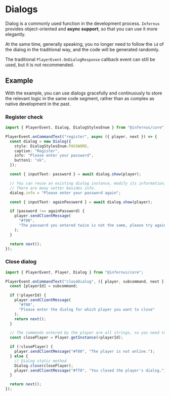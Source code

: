 # Dialogs

Dialog is a commonly used function in the development process. `Infernus` provides object-oriented and **async support**, so that you can use it more elegantly.

At the same time, generally speaking, you no longer need to follow the `id` of the dialog in the traditional way, and the code will be generated randomly.

The traditional `PlayerEvent.OnDialogResponse` callback event can still be used, but it is not recommended.

## Example

With the example, you can use dialogs gracefully and continuously to store the relevant logic in the same code segment, rather than as complex as native development in the past.

### Register check

```ts
import { PlayerEvent, Dialog, DialogStylesEnum } from "@infernus/core";

PlayerEvent.onCommandText("register", async ({ player, next }) => {
  const dialog = new Dialog({
    style: DialogStylesEnum.PASSWORD,
    caption: "Register",
    info: "Please enter your password",
    button1: "ok",
  });

  const { inputText: password } = await dialog.show(player);

  // You can reuse an existing dialog instance, modify its information, and then use it again later.
  // There are many setter besides info.
  dialog.info = "Please enter your password again";

  const { inputText: againPassword } = await dialog.show(player);

  if (password !== againPassword) {
    player.sendClientMessage(
      "#f00",
      "The password you entered twice is not the same, please try again!"
    );
  }

  return next();
});
```

### Close dialog

```ts
import { PlayerEvent, Player, Dialog } from "@infernus/core";

PlayerEvent.onCommandText("closeDialog", ({ player, subcommand, next }) => {
  const [playerId] = subcommand;

  if (!playerId) {
    player.sendClientMessage(
      "#f00",
      "Please enter the dialog for which player you want to close"
    );
    return next();
  }

  // The commands entered by the player are all strings, so you need to convert the type to a numeric type.
  const closePlayer = Player.getInstance(+playerId);

  if (!closePlayer) {
    player.sendClientMessage("#f00", "The player is not online.");
  } else {
    // Dialog static method
    Dialog.close(closePlayer);
    player.sendClientMessage("#ff0", "You closed the player's dialog.");
  }

  return next();
});
```
